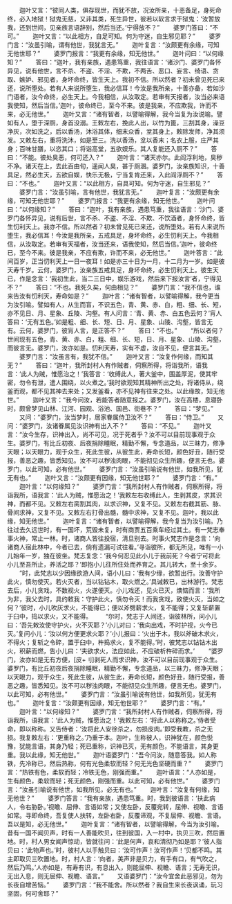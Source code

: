 <!-- { "loadSidebar": true } -->
　　迦叶又言：“彼同人类，俱存现世，而犹不放，况汝所亲，十恶备足，身死命终，必入地狱！狱鬼无慈，又非其类，死生异世，彼若以软言求于狱鬼：‘汝暂放我，还到世间，见亲族言语辞别，然后当还。’宁得放不？”
　　婆罗门答曰：“不可。”
　　迦叶又言：“以此相方，自足可知。何为守迷，自生邪见耶？”
　　婆罗门言：“汝虽引喻，谓有他世，我犹言无。”
　　迦叶复言：“汝颇更有余缘，可知无他世耶？”
　　婆罗门报言：“我更有余缘，知无他世。”
　　迦叶问曰：“以何缘知？”
　　答曰：“迦叶，我有亲族，遇患笃重，我往语言：‘诸沙门、婆罗门各怀异见，说有他世，言不杀、不盗、不淫、不欺，不两舌、恶口、妄言、绮语、贪取、嫉妒、邪见者，身坏命终，皆生天上。我初不信。所以然者？初未曾见死已来还，说所堕处。若有人来说所堕生，我必信耳！今汝是我所亲，十善亦备，若如沙门语者，汝今命终，必生天上。今我相信，从汝取定。若审有天报者，汝当必来语我使知，然后当信。’迦叶，彼命终已，至今不来。彼是我亲，不应欺我，许而不来，必无他世。”
　　迦叶又言：“诸有智者，以譬喻得解，我今当复为汝说喻。譬如有人，堕于深厕，身首没溺。王敕左右，挽此人出，以竹为篦，三刮其身，澡豆净灰，次如洗之，后以香汤，沐浴其体，细末众香，坌其身上，敕除发师，净其须发。又敕左右，重将洗沐，如是至三。洗以香汤，坌以香末；名衣上服，庄严其身；百味甘膳，以恣其口；将诣高堂，五欲娱乐。其人复能还入厕不？”
　　答曰：“不能。彼处臭恶，何可还入？”
　　迦叶言：“诸天亦尔。此阎浮利地，臭秽不净。诸天在上，去此百由旬，遥闻人臭，甚于厕溷。婆罗门，汝亲族知识，十善具足，然必生天，五欲自娱，快乐无极，宁当复肯还来，入此阎浮厕不？”
　　答曰：“不也。”
　　迦叶又言：“以此相方，自具可知。何为守迷，自生邪见？”
　　婆罗门言：“汝虽引喻，言有他世，我犹言无。”
　　迦叶复言：“汝颇更有余缘，可知无他世耶？”
　　婆罗门报言：“我更有余缘，知无他世。”
　　迦叶问曰：“以何缘知？”
　　答曰：“迦叶，我有亲族，遇患笃重，我往语言：‘沙门、婆罗门各怀异见，说有后世，言不杀、不盗、不淫、不欺、不饮酒者，身怀命终，皆生忉利天上。我亦不信。所以然者？初未曾见死已来还，说所堕处。若有人来说所堕生，我必信耳！今汝是我所亲，五戒具足，身坏命终，必生忉利天上。今我相信，从汝取定。若审有天福者，汝当还来，语我使知，然后当信。’迦叶，彼命终已，至今不来。彼是我亲，不应有欺，许而不来，必无他世。”
　　迦叶答言：“此间百岁，正当忉利天上一日一夜耳！如是亦三十日为一月，十二月为一岁。如是彼天寿千岁。云何，婆罗门，汝亲族五戒具足，身坏命终，必生忉利天上。彼生天已，作是念言：‘我初生此，当二三日中，娱乐游戏，然后来下报汝言’者，宁得见不？”
　　答曰：“不也。我死久矣，何由相见？”
　　婆罗门言：“我不信也，谁来告汝有忉利天，寿命如是？”
　　迦叶言：“诸有智者，以譬喻得解，我今更当为汝引喻。譬如有人，从生而盲，不识五色，青、黄、赤、白，粗、细、长、短，亦不见日、月、星象、丘陵、沟壑。有人问言：‘青、黄、赤、白五色云何？’肓人答曰：‘无有五色。’如是粗、细、长、短、日、月、星象、山陵、沟壑，皆言无有。云何，婆罗门，彼肓人言，是正答不？”
　　答曰：“不也。”
　　“所以者何？世间现有五色，青、黄、赤、白，粗、细、长、短，日、月、星象、山陵、沟壑，而彼言无。婆罗门，汝亦如是。忉利天寿，实有不虚，汝自不见，便言其无。”
　　婆罗门言：“汝虽言有，我犹不信。”
　　迦叶又言：“汝复作何缘，而知其无？”
　　答曰：“迦叶，我所封村人有作贼者，伺察所得，将诣我所，语我言：‘此人为贼，惟愿治之！’我答言：‘收缚此人，著大釜中，围盖厚泥，使其牢密，勿令有泄，遣人围绕，以火煮之。’我时欲观知其精神所出之处，将诸侍从，绕釜而观，都不见其神去来处；又发釜看，亦不见神有往来之处。以此缘故，知无他世。”
　　迦叶又言：“我今问汝，若能答者随意报之。婆罗门，汝在高楼，息寝卧时，颇曾梦见山林、江河、园观、浴池、国邑、街巷不？”
　　答曰：“梦见。”
　　又问：“婆罗门，汝当梦时，居家眷属侍卫汝不？”
　　答曰：“侍卫。”
　　又问：“婆罗门，汝诸眷属见汝识神有出入不？”
　　答曰：“不见。”
　　迦叶又言：“汝今生存，识神出入，尚不可见，况于死者乎？汝不可以目前现事观于众生。婆罗门，有比丘初夜、后夜捐除睡眠，精勤不懈，专念道品，以三昧力，修净天眼；以天眼力，观于众生，死此生彼，从彼生此，寿命长短，颜色好丑，随行受报，善恶之趣，皆悉知见。汝不可以秽浊肉眼，不能彻见众生所趣，便言无也。婆罗门，以此可知，必有他世。”
　　婆罗门言：“汝虽引喻说有他世，如我所见，犹无有也。”
　　迦叶又言：“汝颇更有因缘，知无他世耶？”
　　婆罗门言：“有。”
　　迦叶言：“以何缘知？”
　　婆罗门言：“我所封村人有作贼者，伺察所得，将诣我所，语我言：‘此人为贼，惟愿治之！’我敕左右收缚此人，生剥其皮，求其识神，而都不见。又敕左右脔割其肉，以求识神，又复不见。又敕左右截其筋、脉、骨间求神，又复不见。又敕左右打骨出髓，髓中求神，又复不见。迦叶，我以此缘，知无他世。”
　　迦叶复言：“诸有智者，以譬喻得解，我今复当为汝引喻。乃往过去久远世时，有一国坏，荒毁未复，时有商贾五百乘车经过其土。有一梵志奉事火神，常止一林。时，诸商人皆往投宿，清旦别去。时事火梵志作是念言：‘向诸商人宿此林中，今者已去，倘有遗漏可试往看。’寻诣彼所，都无所见，唯有一小儿始年一岁，独在彼坐。梵志复念：‘我今何忍见此小儿于我前死？今者宁可将此小儿至吾所止，养活之耶？’即抱小儿往所住处而养育之。其儿转大，至十余岁。
　　“时，此梵志以少因缘欲游人间，语小儿曰：‘我有少缘，欲暂出行。汝善守护此火，慎勿使灭。若火灭者，当以钻钻木，取火燃之。’具诫敕已，出林游行。梵志去后，小儿贪戏，不数视火，火遂便灭。小儿戏还，见火已灭，燠恼而言：‘我所为非，我父去时，具约敕我：守护此火，慎勿令灭！而我贪戏，致使火灭，当如之何？’彼时，小儿吹灰求火，不能得已；便以斧劈薪求火，复不能得；又复斩薪置于臼中，捣以求火，又不能得。
　　“尔时，梵志于人间还，诣彼林所，问小儿曰：‘吾先敕汝使守护火，火不灭耶？’小儿对曰：‘我向出戏，不时护视，火今已灭。’复问小儿：‘汝以何方便更求火耶？’小儿报曰：‘火出于木，我以斧破木求火，不得火；复斩之令碎，置于臼中，杵捣求火，复不能得。’时，彼梵志以钻钻木出火，积薪而燃，告小儿曰：‘夫欲求火，法应如此，不应破析杵碎而求。’
　　“婆罗门，汝亦如是无有方便，[皮+刂]剥死人而求识神，汝不可以目前现事观于众生。婆罗门，有比丘初夜后夜捐除睡眠，精勤不懈，专念道品，以三昧力，修净天眼；以天眼力，观于众生，死此生彼，从彼生此，寿命长短，颜色好丑，随行受报，善恶之趣，皆悉知见。汝不可以秽浊肉眼，不能彻见众生所趣，便言无也。婆罗门，以此可知，必有他世。”
　　婆罗门言：“汝虽引喻说有他世，如我所见，犹无有也。”
　　迦叶复言：“汝颇更有因缘，知无他世耶？”
　　婆罗门言：“有。”
　　迦叶言：“以何缘知？”
　　婆罗门言：“我所封村人有作贼者，伺察所得，将诣我所，语我言：‘此人为贼，惟愿治之！’我敕左右：‘将此人以称称之。’侍者受命，即以称称。又告侍者：‘汝将此人安徐杀之，勿损皮肉。’即受我教，杀之无损。我复敕左右：‘更重称之。’乃重于本。迦叶，生称彼人，识神犹在，颜色悦豫，犹能言语，其身乃轻；死已重称，识神已灭，无有颜色，不能语言，其身更重。我以此缘，知无他世。”
　　迦叶语婆罗门：“吾今问汝，随意答我。如人称铁，先冷称已，然后热称，何有光色柔软而轻？何无光色坚硬而重？”
　　婆罗门言：“热铁有色，柔软而轻；冷铁无色，刚强而重。”
　　迦叶语言：“人亦如是，生有颜色，柔软而轻；死无颜色，刚强而重。以此可知，必有他世。”
　　婆罗门言：“汝虽引喻说有他世，如我所见，必无有也。”
　　迦叶言：“汝复有何缘，知无他世？”
　　婆罗门答言：“我有亲族，遇患笃重。时，我到彼语言：‘扶此病人，令右胁卧。’视瞻、屈伸、言语如常；又使左卧，反覆宛转，屈伸、视瞻、言语如常。寻即命终，吾复使人扶转，左卧右卧，反覆谛观，不复屈伸、视瞻、言语。吾以是知，必无他世。”
　　迦叶复言：“诸有智者，以譬喻得解，今当为汝引喻。昔有一国不闻贝声，时有一人善能吹贝，往到彼国，入一村中，执贝三吹，然后置地。时，村人男女闻声惊动，皆就往问：‘此是何声，哀和清彻乃如是耶？’彼人指贝曰：‘此物声也。’时，彼村人以手触贝曰：‘汝可作声！汝可作声！’贝都不鸣。其主即取贝三吹置地。时，村人言：‘向者，美声非是贝力，有手有口，有气吹之，然后乃鸣。’人亦如是，有寿有识，有息出入，则能屈伸、视瞻、语言；无寿无识，无出入息，则无屈伸、视瞻、语言。”
　　又语婆罗门：“汝今宜舍此恶邪见，勿为长夜自增苦恼。”
　　婆罗门言：“我不能舍。所以然者？我自生来长夜讽诵，玩习坚固，何可舍耶？”
